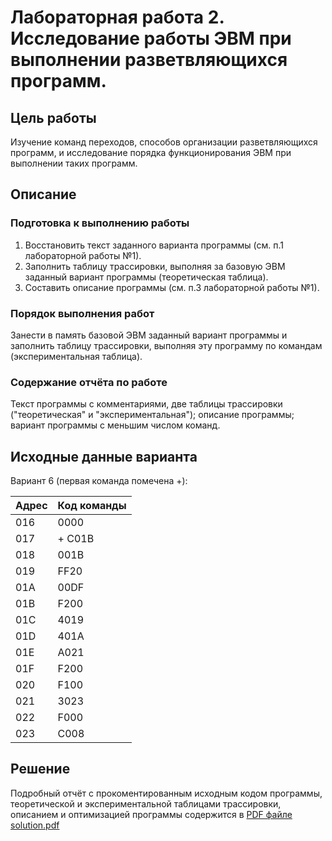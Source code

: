 # Лабораторная работа 2. Исследование работы ЭВМ при выполнении разветвляющихся программ.

## Цель работы

Изучение команд переходов, способов организации разветвляющихся программ, и исследование порядка функционирования ЭВМ при выполнении таких программ.

## Описание

### Подготовка к выполнению работы

1. Восстановить текст заданного варианта программы (см. п.1 лабораторной работы №1).
2. Заполнить таблицу трассировки, выполняя за базовую ЭВМ заданный вариант программы (теоретическая таблица).
3. Составить описание программы (см. п.3 лабораторной работы №1).

### Порядок выполнения работ

Занести в память базовой ЭВМ заданный вариант программы и заполнить таблицу трассировки, выполняя эту программу по командам (экспериментальная таблица).

### Содержание отчёта по работе

Текст программы с комментариями, две таблицы трассировки ("теоретическая" и "экспериментальная"); описание программы; вариант программы с меньшим числом команд.

## Исходные данные варианта

Вариант 6 (первая команда помечена +):

| Адрес | Код команды |
| ----- | ----------- |
| 016   | 0000        |
| 017   | + C01B      |
| 018   | 001B        |
| 019   | FF20        |
| 01A   | 00DF        |
| 01B   | F200        |
| 01C   | 4019        |
| 01D   | 401A        |
| 01E   | A021        |
| 01F   | F200        |
| 020   | F100        |
| 021   | 3023        |
| 022   | F000        |
| 023   | C008        |

## Решение

Подробный отчёт с прокоментированным исходным кодом программы, теоретической и экспериментальной таблицами трассировки, описанием и оптимизацией программы содержится в [PDF файле solution.pdf](./solution.pdf)
